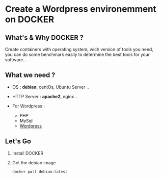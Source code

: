# Create a Wordpress environemment on DOCKER

## What's & Why DOCKER ?

Create containers with operating system, wich version of tools you need, you can do some benchmark easily to determine the best tools for your software...

## What we need ?

- OS : **debian**, centOs, Ubuntu Server ..
- HTTP Server : **apache2**, nginx ..

- For Wordpress :
  - PHP
  - MySql
  - [Wordpress](https://fr.wordpress.org/download/)

## Let's Go

1. Install DOCKER

2. Get the debian image
   ```shell
   docker pull debian:latest
   ```
